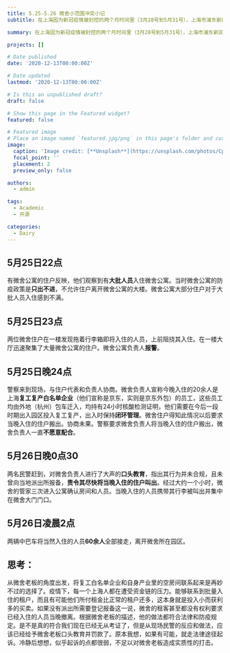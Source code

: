 ```yaml
---
title: 5.25-5.26 微舍小范围冲突小记
subtitle: 在上海因为新冠疫情被封控的两个月时间里（3月28号到5月31号），上海市浦东新区曹路镇川沙路809号微舍共享社区公寓（下面简称微舍）不允许公寓的租户在园区活动甚至下楼。但是5月25日，在临近解封的前夕，却闹出了以下不愉快事件。

summary: 在上海因为新冠疫情被封控的两个月时间里（3月28号到5月31号），上海市浦东新区曹路镇川沙路809号微舍共享社区公寓（下面简称微舍）不允许公寓的租户在园区活动甚至下楼。但是5月25日，在临近解封的前夕，却闹出了以下不愉快事件。

projects: []

# Date published
date: '2020-12-13T00:00:00Z'

# Date updated
lastmod: '2020-12-13T00:00:00Z'

# Is this an unpublished draft?
draft: false

# Show this page in the Featured widget?
featured: false

# Featured image
# Place an image named `featured.jpg/png` in this page's folder and customize its options here.
image:
  caption: 'Image credit: [**Unsplash**](https://unsplash.com/photos/CpkOjOcXdUY)'
  focal_point: ''
  placement: 2
  preview_only: false

authors:
  - admin

tags:
  - Academic
  - 开源

categories:
  - Dairy
---
```


## 5月25日22点
有微舍公寓的住户反映，他们观察到有**大批人员**入住微舍公寓。当时微舍公寓的防疫政策是**只出不进**，不允许住户离开微舍公寓的大楼。微舍公寓大部分住户对于大批人员入住感到不满。

## 5月25日23点
两位微舍住户在一楼发现拖着行李箱即将入住的人员，上前阻挠其入住。在一楼大厅迅速聚集了大量微舍公寓的住户。微舍公寓负责人**报警**。

## 5月25日晚24点
警察来到现场，与住户代表和负责人协商。微舍负责人宣称今晚入住的20余人是上海**复工复产白名单企业**（他们宣称是京东，实则是京东外包）的员工，这些员工均由外地（杭州）包车迁入，均持有24小时核酸检测证明，他们需要在今后一段时期出入园区投入复工复产，出入时保持**闭环管理**。微舍住户得知此情况以后要求当晚入住的住户搬出。协商未果。警察要求微舍负责人将当晚入住的住户搬出，微舍负责人一直**不愿意配合**。

## 5月26日晚0点30
两名民警赶到，对微舍负责人进行了大声的**口头教育**，指出其行为并未合规，且未曾向当地派出所报备，**责令其尽快将当晚入住的住户叫出**。经过大约一个小时，微舍的管家三次进入公寓确认房间和人员。当晚入住的人员携带其行李被叫出并集中在微舍大门门口。

## 5月26日凌晨2点
两辆中巴车将当然入住的人员**60余人**全部接走，离开微舍所在园区。

## 思考：
从微舍老板的角度出发，将复工白名单企业和自身产业里的空房间联系起来是再妙不过的选择了。疫情下，每一个上海人都在遭受资金链的压力。能够联系到批量入住的租户，而且有可能他们所付租金比正常的租户还多，这本身就是投入小而获利多的买卖。如果没有派出所需要登记报备这一说，微舍的租客甚至都没有权利要求已经入住的人员当晚撤离。根据微舍老板的描述，他的做法都符合法律和防疫规定。是不是真的符合我们现在已经无从考证了，但是从现场民警的反应和做法，应该已经给予微舍老板口头教育并罚款了。原本我想，如果有可能，就走法律途径起诉。冷静后想想，似乎起诉的点都很弱，不足以对微舍老板造成实质性的打击。

